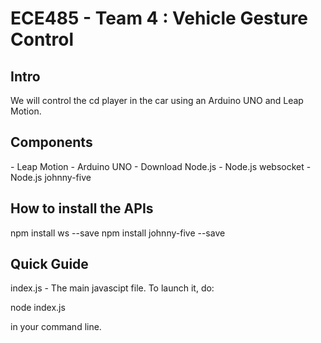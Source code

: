 ECE485 - Team 4 : Vehicle Gesture Control
======

<h2>Intro</h2>

We will control the cd player in the car using an Arduino UNO and Leap Motion. 

<h2>Components</h2>
- Leap Motion
- Arduino UNO
- Download Node.js
- Node.js websocket
- Node.js johnny-five

<h2>How to install the APIs</h2>

npm install ws --save
npm install johnny-five --save

<h2>Quick Guide</h2>

index.js - The main javascipt file. 
To launch it, do:

node index.js

in your command line. 
